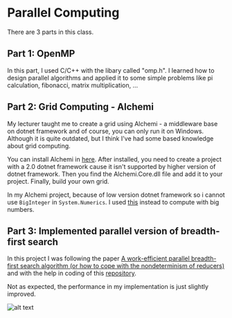 # Parallel Computing
There are 3 parts in this class.

## Part 1: OpenMP
In this part, I used C/C++ with the libary called "omp.h". I learned how to design parallel algorithms and applied it to some simple problems like pi calculation, fibonacci, matrix multiplication, ...

## Part 2: Grid Computing - Alchemi
My lecturer taught me to create a grid using Alchemi - a middleware base on dotnet framework and of course, you can only run it on Windows. Although it is quite outdated, but I think I've had some based knowledge about grid computing.

You can install Alchemi in [here](https://sourceforge.net/projects/alchemi/). After installed, you need to create a project with a 2.0 dotnet framework cause it isn't supported by higher version of dotnet framework. Then you find the Alchemi.Core.dll file and add it to your project. Finally, build your own grid.

In my Alchemi project, because of low version dotnet framework so i cannot use ```BigInteger``` in ```System.Numerics```. I used [this](https://www.codeproject.com/Articles/36323/BigInt) instead to compute with big numbers.

## Part 3: Implemented parallel version of breadth-first search
In this project I was following the paper [A work-efficient parallel breadth-first search algorithm
(or how to cope with the nondeterminism of reducers)
](https://dspace.mit.edu/bitstream/handle/1721.1/100925/Leiserson_A%20work-efficient.pdf?sequence=1&isAllowed=y) and with the help in coding of this [repository](https://github.com/nducthang/BFSParallel).

Not as expected, the performance in my implementation is just slightly improved.

![alt text](https://github.com/heiung2001/Parallel-Computing-With-OpenMP-And-Alchemi/)

